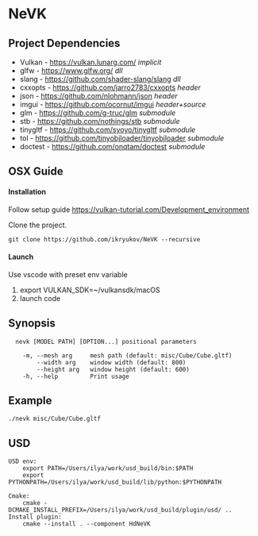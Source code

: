 # NeVK

## Project Dependencies

- Vulkan  - https://vulkan.lunarg.com/   *implicit*
- glfw    - https://www.glfw.org/     *dll*
- slang      - https://github.com/shader-slang/slang *dll*
- cxxopts   - https://github.com/jarro2783/cxxopts  *header*
- json - https://github.com/nlohmann/json *header*
- imgui   - https://github.com/ocornut/imgui *header+source*
- glm      - https://github.com/g-truc/glm *submodule*
- stb       - https://github.com/nothings/stb *submodule*
- tinygltf    - https://github.com/syoyo/tinygltf *submodule*
- tol - https://github.com/tinyobjloader/tinyobjloader *submodule*
- doctest      - https://github.com/onqtam/doctest *submodule*

## OSX Guide

#### Installation
Follow setup guide https://vulkan-tutorial.com/Development_environment

Clone the project.
   
    git clone https://github.com/ikryukov/NeVK --recursive

#### Launch
Use vscode with preset env variable
1. export VULKAN_SDK=~/vulkansdk/macOS
2. launch code 
    
## Synopsis 

      nevk [MODEL PATH] [OPTION...] positional parameters
      
        -m, --mesh arg     mesh path (default: misc/Cube/Cube.gltf)
            --width arg    window width (default: 800)
            --height arg   window height (default: 600)
        -h, --help         Print usage

## Example

    ./nevk misc/Cube/Cube.gltf

## USD
    USD env:
        export PATH=/Users/ilya/work/usd_build/bin:$PATH
        export PYTHONPATH=/Users/ilya/work/usd_build/lib/python:$PYTHONPATH

    Cmake:
        cmake -DCMAKE_INSTALL_PREFIX=/Users/ilya/work/usd_build/plugin/usd/ ..
    Install plugin:
        cmake --install . --component HdNeVK
